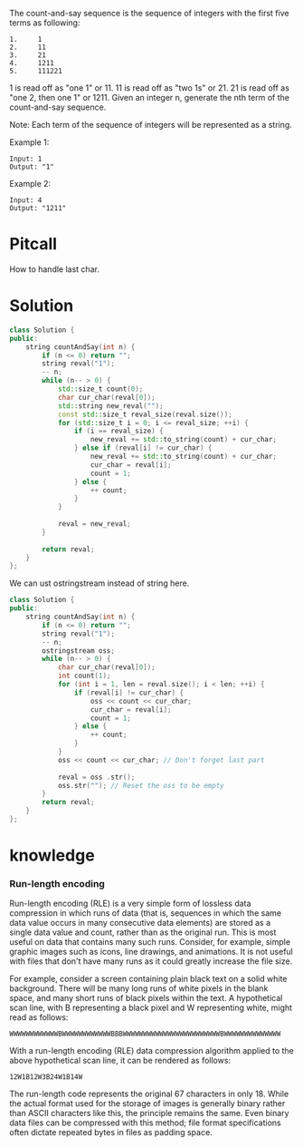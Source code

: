 The count-and-say sequence is the sequence of integers with the first five terms as following:

```
1.     1
2.     11
3.     21
4.     1211
5.     111221
```

1 is read off as "one 1" or 11.
11 is read off as "two 1s" or 21.
21 is read off as "one 2, then one 1" or 1211.
Given an integer n, generate the nth term of the count-and-say sequence.

Note: Each term of the sequence of integers will be represented as a string.

Example 1:

```
Input: 1
Output: "1"
```

Example 2:

```
Input: 4
Output: "1211"
```

# Pitcall

How to handle last char.

# Solution


```cpp
class Solution {
public:
    string countAndSay(int n) {
        if (n <= 0) return "";
        string reval("1");
        -- n;
        while (n-- > 0) {
            std::size_t count(0);
            char cur_char(reval[0]);
            std::string new_reval("");
            const std::size_t reval_size(reval.size());
            for (std::size_t i = 0; i <= reval_size; ++i) {
                if (i == reval_size) {
                    new_reval += std::to_string(count) + cur_char; 
                } else if (reval[i] != cur_char) {
                    new_reval += std::to_string(count) + cur_char;                
                    cur_char = reval[i]; 
                    count = 1;
                } else {
                    ++ count;
                }
            }
            
            reval = new_reval;
        }
        
        return reval;
    }
};
```

We can ust ostringstream instead of string here.

```cpp
class Solution {
public:
    string countAndSay(int n) {
        if (n <= 0) return "";
        string reval("1");
        -- n;
        ostringstream oss;
        while (n-- > 0) {
            char cur_char(reval[0]);
            int count(1);
            for (int i = 1, len = reval.size(); i < len; ++i) {
                if (reval[i] != cur_char) {
                    oss << count << cur_char;
                    cur_char = reval[i];
                    count = 1;
                } else {
                    ++ count;
                }
            }
            oss << count << cur_char; // Don't forget last part
            
            reval = oss .str();
            oss.str(""); // Reset the oss to be empty
        }
        return reval;
    }
};
```

# knowledge

### Run-length encoding

Run-length encoding (RLE) is a very simple form of lossless data compression in which runs of data (that is, sequences in which the same data value occurs in many consecutive data elements) are stored as a single data value and count, rather than as the original run. This is most useful on data that contains many such runs. Consider, for example, simple graphic images such as icons, line drawings, and animations. It is not useful with files that don't have many runs as it could greatly increase the file size.

For example, consider a screen containing plain black text on a solid white background. There will be many long runs of white pixels in the blank space, and many short runs of black pixels within the text. A hypothetical scan line, with B representing a black pixel and W representing white, might read as follows:

```
WWWWWWWWWWWWBWWWWWWWWWWWWBBBWWWWWWWWWWWWWWWWWWWWWWWWBWWWWWWWWWWWWWW
```

With a run-length encoding (RLE) data compression algorithm applied to the above hypothetical scan line, it can be rendered as follows:

```
12W1B12W3B24W1B14W
```

The run-length code represents the original 67 characters in only 18. While the actual format used for the storage of images is generally binary rather than ASCII characters like this, the principle remains the same. Even binary data files can be compressed with this method; file format specifications often dictate repeated bytes in files as padding space.

